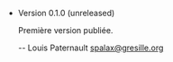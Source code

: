 * Version 0.1.0 (unreleased)

    Première version publiée.

    -- Louis Paternault <spalax@gresille.org>
